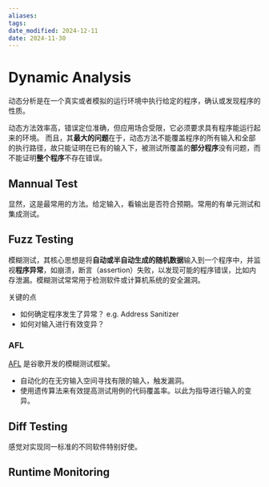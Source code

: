 ```yaml
---
aliases: 
tags: 
date_modified: 2024-12-11
date: 2024-11-30
---
```


# Dynamic Analysis

动态分析是在一个真实或者模拟的运行环境中执行给定的程序，确认或发现程序的性质。

动态方法效率高，错误定位准确，但应用场合受限，它必须要求具有程序能运行起来的环境。 而且，其**最大的问题**在于，动态方法不能覆盖程序的所有输入和全部的执行路径，故只能证明在已有的输入下，被测试所覆盖的**部分程序**没有问题，而不能证明**整个程序**不存在错误。

## Mannual Test

显然，这是最常用的方法。给定输入，看输出是否符合预期。常用的有单元测试和集成测试。

## Fuzz Testing

模糊测试，其核心思想是将**自动或半自动生成的随机数据**输入到一个程序中，并监视**程序异常**，如崩溃，断言（assertion）失败，以发现可能的程序错误，比如内存泄漏。模糊测试常常用于检测软件或计算机系统的安全漏洞。

关键的点

- 如何确定程序发生了异常？ e.g. Address Sanitizer
- 如何对输入进行有效变异？

### AFL

[AFL](https://lcamtuf.coredump.cx/afl/) 是谷歌开发的模糊测试框架。

- 自动化的在无穷输入空间寻找有限的输入，触发漏洞。
- 使用遗传算法来有效提高测试用例的代码覆盖率。以此为指导进行输入的变异。

## Diff Testing

感觉对实现同一标准的不同软件特别好使。

## Runtime Monitoring
